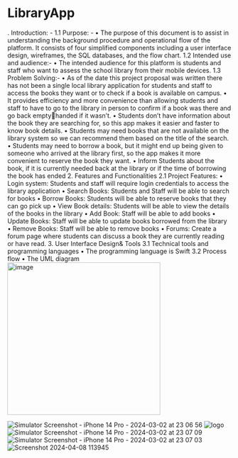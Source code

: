 # LibraryApp
. Introduction: - 
1.1 Purpose: -
• The purpose of this document is to assist in understanding the background 
procedure and operational flow of the platform. It consists of four simplified 
components including a user interface design, wireframes, the SQL databases, and 
the flow chart.
1.2 Intended use and audience:-
• The intended audience for this platform is students and staff who want to assess the 
school library from their mobile devices. 
1.3 Problem Solving:-
• As of the date this project proposal was written there has not been a single local 
library application for students and staff to access the books they want or to check if 
a book is available on campus.
• It provides efficiency and more convenience than allowing students and staff to have 
to go to the library in person to confirm if a book was there and go back empty￾handed if it wasn’t.
• Students don’t have information about the book they are searching for, so this app 
makes it easier and faster to know book details.
• Students may need books that are not available on the library system so we can 
recommend them based on the title of the search.
• Students may need to borrow a book, but it might end up being given to someone 
who arrived at the library first, so the app makes it more convenient to reserve the 
book they want.
• Inform Students about the book, if it is currently needed back at the library or if the 
time of borrowing the book has ended
2. Features and Functionalities
2.1 Project Features:
• Login system: Students and staff will require login credentials to access the library 
application
• Search Books: Students and Staff will be able to search for books
• Borrow Books: Students will be able to reserve books that they can go pick up
• View Book details: Students will be able to view the details of the books in the library
• Add Book: Staff will be able to add books
• Update Books: Staff will be able to update books borrowed from the library
• Remove Books: Staff will be able to remove books
• Forums: Create a forum page where students can discuss a book they are currently 
reading or have read.
3. User Interface Design& Tools
3.1 Technical tools and programming languages
• The programming language is Swift
3.2 Process flow
• The UML diagram
<img width="344" alt="image" src="https://github.com/fadebo/LibraryApp/assets/168660530/7d2572c7-b6fb-4fe3-909a-304d7a1c584e">

![Simulator Screenshot - iPhone 14 Pro - 2024-03-02 at 23 06 56](https://github.com/fadebo/LibraryApp/assets/168660530/8bf19dec-dca2-4b30-a2f3-0af845af1209)
![logo](https://github.com/fadebo/LibraryApp/assets/168660530/47a5d6c9-71fc-4c90-92ff-5b7ecf5e0373)
![Simulator Screenshot - iPhone 14 Pro - 2024-03-02 at 23 07 09](https://github.com/fadebo/LibraryApp/assets/168660530/9f2113c4-c00f-4732-8b5b-6b345b74bb5d)
![Simulator Screenshot - iPhone 14 Pro - 2024-03-02 at 23 07 03](https://github.com/fadebo/LibraryApp/assets/168660530/46a132ec-9068-4b57-8766-e0b73651af52)
![Screenshot 2024-04-08 113945](https://github.com/fadebo/LibraryApp/assets/168660530/8780db20-6932-4304-bcee-6e1df6a78542)
